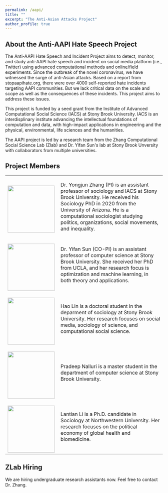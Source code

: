 ```yaml
---
permalink: /aapi/
title: ""
excerpt: "The Anti-Asian Attacks Project"
author_profile: true
---
```


## About the Anti-AAPI Hate Speech Project

The Anti-AAPI Hate Speech and Incident Project aims to detect, monitor, and study anti-AAPI hate speech and incident on social media platform (i.e., Twitter) using advanced computational methods and online/field experiments. Since the outbreak of the novel coronavirus, we have witnessed the surge of anti-Asian attacks. Based on a report from stopaapihate.org, there were over 4000 self-reported hate incidents targeting AAPI communities. But we lack critical data on the scale and scope as well as the consequences of these incidents. This project aims to address these issues.

This project is funded by a seed grant from the Institute of Advanced Computational Social Science (IACS) at Stony Brook University. IACS is an interdisplinary institute advancing the intellectual foundations of computation and data, with high-impact applications in engineering and the physical, environmental, life sciences and the humanities. 

The AAPI project is led by a research team from the Zhang Computational Social Science Lab (Zlab) and Dr. Yifan Sun's lab at Stony Brook Unversity with collaborators from multiple universities. 

## Project Members
<table style="border:hidden;">
<tr>
<td>
<p align="left"><img align="left" width="150" height="150" src="https://yongjunzhang.com/images/zhang.jpeg"></p>
</td>
<td>
<p align="left">Dr. Yongjun Zhang (PI) is an assistant professor of sociology and IACS at Stony Brook University. He received his Sociology PhD in 2020 from the University of Arizona. He is a computational sociologist studying politics, organizations, social movements, and inequality.</p>
</td>
</tr>

<tr>
<td>
<p align="left"><img align="left" width="150" height="150" src="https://yongjunzhang.com/images/yifan.jpeg"></p>
</td>
<td>
<p align="left">Dr. Yifan Sun (CO-PI) is an assistant professor of computer science at Stony Brook University. She received her PhD from UCLA, and her research focus is optimization and machine learning, in both theory and applications.</p>
</td>
</tr>

<tr>
<td>
<p align="left"><img align="left" width="150" height="150" src="https://yongjunzhang.com/images/lin.jpeg"></p>
</td>
<td>
<p align="left">Hao Lin is a doctoral student in the deparment of sociology at Stony Brook University. Her research focuses on social media, sociology of science, and computational social science.</p>
</td>
</tr>

<tr>
<td>
<p align="left"><img align="left" width="150" height="150" src="https://yongjunzhang.com/images/pradeep.jpeg"></p>
</td>
<td>
<p align="left">Pradeep Nalluri is a master student in the department of computer science at Stony Brook University. </p>
</td>
</tr>

<tr>
<td>
<p align="left"><img align="left" width="150" height="150" src="https://yongjunzhang.com/images/lantian.jpeg"></p>
</td>
<td>
<p align="left">Lantian Li is a Ph.D. candidate in Sociology at Northwestern University. Her research focuses on the political economy of global health and biomedicine. </p>
</td>
</tr>

</table>


## ZLab Hiring

We are hiring undergraduate research assistants now. Feel free to contact Dr. Zhang. 
